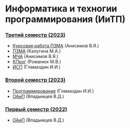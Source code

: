 # Информатика и техногии программирования (ИиТП)

### [Третий семестр (2023)](https://github.com/JankerPlay/BSUIR_Labs/tree/main/%D1%81%D0%B5%D0%BC%D0%B5%D1%81%D1%82%D1%80%203)
- [Курсовая работа ПЗМА](https://github.com/JankerPlay/BSUIR_Labs/tree/main/%D1%81%D0%B5%D0%BC%D0%B5%D1%81%D1%82%D1%80%203/%D0%9F%D0%97%D0%9C%D0%90/%20course_work) (Анисимов В.Я.)
- [ПЗМА](https://github.com/JankerPlay/BSUIR_Labs/tree/main/%D1%81%D0%B5%D0%BC%D0%B5%D1%81%D1%82%D1%80%203/%D0%9F%D0%97%D0%9C%D0%90) (Калугина М.А.)
- [МЧА](https://github.com/JankerPlay/BSUIR_Labs/tree/main/%D1%81%D0%B5%D0%BC%D0%B5%D1%81%D1%82%D1%80%203/%D0%9C%D0%A7%D0%90) (Анисимов В.Я.)
- [КПрог](https://github.com/JankerPlay/BSUIR_Labs/tree/main/%D1%81%D0%B5%D0%BC%D0%B5%D1%81%D1%82%D1%80%203/%D0%9A%D0%9F%D1%80%D0%BE%D0%B3) (Романюк М.В.)
- [ИСП](https://github.com/JankerPlay/BSUIR_Labs/tree/main/%D1%81%D0%B5%D0%BC%D0%B5%D1%81%D1%82%D1%80%203/%D0%98%D0%A1%D0%9F) (Гламаздин И.И.)
### [Второй семестр (2023)](https://github.com/JankerPlay/BSUIR_Labs/tree/main/%D1%81%D0%B5%D0%BC%D0%B5%D1%81%D1%82%D1%80%202)
- [Программирование](https://github.com/JankerPlay/BSUIR_Labs/tree/main/%D1%81%D0%B5%D0%BC%D0%B5%D1%81%D1%82%D1%80%202/%D0%9F%D1%80%D0%BE%D0%B3%D1%80%D0%B0%D0%BC%D0%BC%D0%B8%D1%80%D0%BE%D0%B2%D0%B0%D0%BD%D0%B8%D0%B5) (Гламаздин И.И.)
- [ОАиП](https://github.com/JankerPlay/BSUIR_Labs/tree/main/%D1%81%D0%B5%D0%BC%D0%B5%D1%81%D1%82%D1%80%202/%D0%9E%D0%90%D0%B8%D0%9F) (Владымцев В.Д.)
### [Первый семестр (2022)](https://github.com/JankerPlay/BSUIR_Labs/tree/main/%D1%81%D0%B5%D0%BC%D0%B5%D1%81%D1%82%D1%80%201)
- [ОАиП](https://github.com/JankerPlay/BSUIR_Labs/tree/main/%D1%81%D0%B5%D0%BC%D0%B5%D1%81%D1%82%D1%80%201/%D0%9E%D0%90%D0%B8%D0%9F) (Владымцев В.Д.)
